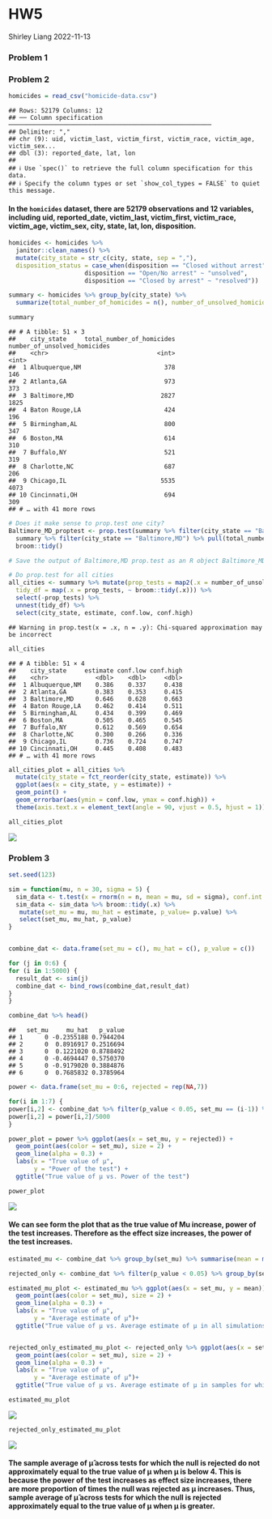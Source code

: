 HW5
================
Shirley Liang
2022-11-13

### Problem 1

### Problem 2

``` r
homicides = read_csv("homicide-data.csv")
```

    ## Rows: 52179 Columns: 12
    ## ── Column specification ────────────────────────────────────────────────────────
    ## Delimiter: ","
    ## chr (9): uid, victim_last, victim_first, victim_race, victim_age, victim_sex...
    ## dbl (3): reported_date, lat, lon
    ## 
    ## ℹ Use `spec()` to retrieve the full column specification for this data.
    ## ℹ Specify the column types or set `show_col_types = FALSE` to quiet this message.

#### In the `homicides` dataset, there are 52179 observations and 12 variables, including uid, reported_date, victim_last, victim_first, victim_race, victim_age, victim_sex, city, state, lat, lon, disposition.

``` r
homicides <- homicides %>% 
  janitor::clean_names() %>% 
  mutate(city_state = str_c(city, state, sep = ","),
  disposition_status = case_when(disposition == "Closed without arrest" ~ "unsolved",
                     disposition == "Open/No arrest" ~ "unsolved",
                     disposition == "Closed by arrest" ~ "resolved")) 

summary <- homicides %>% group_by(city_state) %>% 
  summarize(total_number_of_homicides = n(), number_of_unsolved_homicides = sum(disposition_status == "unsolved")) 

summary
```

    ## # A tibble: 51 × 3
    ##    city_state     total_number_of_homicides number_of_unsolved_homicides
    ##    <chr>                              <int>                        <int>
    ##  1 Albuquerque,NM                       378                          146
    ##  2 Atlanta,GA                           973                          373
    ##  3 Baltimore,MD                        2827                         1825
    ##  4 Baton Rouge,LA                       424                          196
    ##  5 Birmingham,AL                        800                          347
    ##  6 Boston,MA                            614                          310
    ##  7 Buffalo,NY                           521                          319
    ##  8 Charlotte,NC                         687                          206
    ##  9 Chicago,IL                          5535                         4073
    ## 10 Cincinnati,OH                        694                          309
    ## # … with 41 more rows

``` r
# Does it make sense to prop.test one city?
Baltimore_MD_proptest <- prop.test(summary %>% filter(city_state == "Baltimore,MD") %>% pull(number_of_unsolved_homicides), 
  summary %>% filter(city_state == "Baltimore,MD") %>% pull(total_number_of_homicides)) %>% 
  broom::tidy()

# Save the output of Baltimore,MD prop.test as an R object Baltimore_MD_proptest.

# Do prop.test for all cities
all_cities <- summary %>% mutate(prop_tests = map2(.x = number_of_unsolved_homicides, .y = total_number_of_homicides, ~ prop.test(x = .x, n = .y)),
  tidy_df = map(.x = prop_tests, ~ broom::tidy(.x))) %>% 
  select(-prop_tests) %>% 
  unnest(tidy_df) %>% 
  select(city_state, estimate, conf.low, conf.high)
```

    ## Warning in prop.test(x = .x, n = .y): Chi-squared approximation may be incorrect

``` r
all_cities
```

    ## # A tibble: 51 × 4
    ##    city_state     estimate conf.low conf.high
    ##    <chr>             <dbl>    <dbl>     <dbl>
    ##  1 Albuquerque,NM    0.386    0.337     0.438
    ##  2 Atlanta,GA        0.383    0.353     0.415
    ##  3 Baltimore,MD      0.646    0.628     0.663
    ##  4 Baton Rouge,LA    0.462    0.414     0.511
    ##  5 Birmingham,AL     0.434    0.399     0.469
    ##  6 Boston,MA         0.505    0.465     0.545
    ##  7 Buffalo,NY        0.612    0.569     0.654
    ##  8 Charlotte,NC      0.300    0.266     0.336
    ##  9 Chicago,IL        0.736    0.724     0.747
    ## 10 Cincinnati,OH     0.445    0.408     0.483
    ## # … with 41 more rows

``` r
all_cities_plot = all_cities %>% 
  mutate(city_state = fct_reorder(city_state, estimate)) %>% 
  ggplot(aes(x = city_state, y = estimate)) +
  geom_point() +
  geom_errorbar(aes(ymin = conf.low, ymax = conf.high)) + 
  theme(axis.text.x = element_text(angle = 90, vjust = 0.5, hjust = 1))

all_cities_plot
```

![](HW5_files/figure-gfm/plot-1.png)<!-- -->

### Problem 3

``` r
set.seed(123)

sim = function(mu, n = 30, sigma = 5) {
  sim_data <- t.test(x = rnorm(n = n, mean = mu, sd = sigma), conf.int = 0.95)
  sim_data <- sim_data %>% broom::tidy(.x) %>% 
   mutate(set_mu = mu, mu_hat = estimate, p_value= p.value) %>% 
   select(set_mu, mu_hat, p_value)
}


combine_dat <- data.frame(set_mu = c(), mu_hat = c(), p_value = c())

for (j in 0:6) { 
for (i in 1:5000) {
  result_dat <- sim(j)
  combine_dat <- bind_rows(combine_dat,result_dat)
}
}

combine_dat %>% head()
```

    ##   set_mu     mu_hat   p_value
    ## 1      0 -0.2355188 0.7944204
    ## 2      0  0.8916917 0.2516694
    ## 3      0  0.1221020 0.8788492
    ## 4      0 -0.4694447 0.5750370
    ## 5      0 -0.9179020 0.3884876
    ## 6      0  0.7685832 0.3785964

``` r
power <- data.frame(set_mu = 0:6, rejected = rep(NA,7))

for(i in 1:7) {
power[i,2] <- combine_dat %>% filter(p_value < 0.05, set_mu == (i-1)) %>% count() 
power[i,2] = power[i,2]/5000
}

power_plot = power %>% ggplot(aes(x = set_mu, y = rejected)) +
  geom_point(aes(color = set_mu), size = 2) +
  geom_line(alpha = 0.3) +
  labs(x = "True value of μ",
       y = "Power of the test") +
  ggtitle("True value of μ vs. Power of the test")

power_plot
```

![](HW5_files/figure-gfm/sim%20plot-1.png)<!-- -->

#### We can see form the plot that as the true value of Mu increase, power of the test increases. Therefore as the effect size increases, the power of the test increases.

``` r
estimated_mu <- combine_dat %>% group_by(set_mu) %>% summarise(mean = mean(mu_hat))

rejected_only <- combine_dat %>% filter(p_value < 0.05) %>% group_by(set_mu) %>% summarise(mean = mean(mu_hat))

estimated_mu_plot <- estimated_mu %>% ggplot(aes(x = set_mu, y = mean)) +
  geom_point(aes(color = set_mu), size = 2) +
  geom_line(alpha = 0.3) +
  labs(x = "True value of μ",
       y = "Average estimate of μ̂")+
  ggtitle("True value of μ vs. Average estimate of μ in all simulations")


rejected_only_estimated_mu_plot <- rejected_only %>% ggplot(aes(x = set_mu, y = mean)) +
  geom_point(aes(color = set_mu), size = 2) +
  geom_line(alpha = 0.3) +
  labs(x = "True value of μ",
       y = "Average estimate of μ̂")+
  ggtitle("True value of μ vs. Average estimate of μ in samples for which the null was rejected")
```

``` r
estimated_mu_plot
```

![](HW5_files/figure-gfm/show%20plot-1.png)<!-- -->

``` r
rejected_only_estimated_mu_plot
```

![](HW5_files/figure-gfm/show%20plot-2.png)<!-- -->

#### The sample average of μ̂ across tests for which the null is rejected do not approximately equal to the true value of μ when μ is below 4. This is because the power of the test increases as effect size increases, there are more proportion of times the null was rejected as μ increases. Thus, sample average of μ̂ across tests for which the null is rejected approximately equal to the true value of μ when μ is greater.
